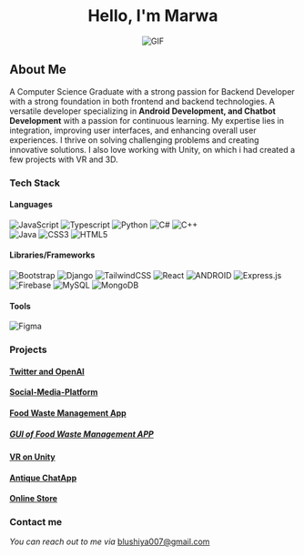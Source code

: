 
<h1 align="center">Hello, I'm Marwa</h1>

<div align="center">
 <img alt="GIF" src="https://media.giphy.com/media/MkuD2E3CJM9LG/giphy.gif?cid=ecf05e47i1gubph0o82y6426sx3zy6uvmlh3rg8pcsr3sh42&ep=v1_gifs_related&rid=giphy.gif&ct=g" />
</div>

## About Me
A Computer Science Graduate with a strong passion for Backend Developer with a strong foundation in both frontend and backend technologies. A versatile developer specializing in **Android Development, and Chatbot Development** with a passion for continuous learning. My expertise lies in integration, improving user interfaces, and enhancing overall user experiences. I thrive on solving challenging problems and creating innovative solutions. I also love working with Unity, on which i had created a few projects with VR and 3D. 

### Tech Stack
  #### Languages
  ![JavaScript](https://img.shields.io/badge/javascript-%23323330.svg?style=for-the-badge&logo=javascript&logoColor=%23F7DF1E) 
  ![Typescript](https://img.shields.io/badge/TypeScript-007ACC?style=for-the-badge&logo=typescript&logoColor=white)
  ![Python](https://img.shields.io/badge/python-3670A0?style=for-the-badge&logo=python&logoColor=ffdd54) 
  ![C#](https://img.shields.io/badge/c-%2300599C.svg?style=for-the-badge&logo=c&logoColor=white) 
  ![C++](https://img.shields.io/badge/c++-%2300599C.svg?style=for-the-badge&logo=c%2B%2B&logoColor=white)  
  ![Java](https://img.shields.io/badge/java-%23ED8B00.svg?style=for-the-badge&logo=java&logoColor=white) 
  ![CSS3](https://img.shields.io/badge/css3-%231572B6.svg?style=for-the-badge&logo=css3&logoColor=white) 
  ![HTML5](https://img.shields.io/badge/html5-%23E34F26.svg?style=for-the-badge&logo=html5&logoColor=white)

  #### Libraries/Frameworks
  ![Bootstrap](https://img.shields.io/badge/bootstrap-%23563D7C.svg?style=for-the-badge&logo=bootstrap&logoColor=white) 
  ![Django](https://img.shields.io/badge/django-%23092E20.svg?style=for-the-badge&logo=django&logoColor=white) 
  ![TailwindCSS](https://img.shields.io/badge/tailwindcss-%2338B2AC.svg?style=for-the-badge&logo=tailwind-css&logoColor=white) 
  ![React](https://img.shields.io/badge/react-%2320232a.svg?style=for-the-badge&logo=react&logoColor=%2361DAFB) 
  ![ANDROID](https://img.shields.io/badge/android-%2320232a.svg?style=for-the-badge&logo=android&logoColor=%a4c639) 
  ![Express.js](https://img.shields.io/badge/threejs-black?style=for-the-badge&logo=three.js&logoColor=white) 
  ![Firebase](https://img.shields.io/badge/firebase-%23039BE5.svg?style=for-the-badge&logo=firebase) 
  ![MySQL](https://img.shields.io/badge/mysql-%2300f.svg?style=for-the-badge&logo=mysql&logoColor=white) 
  ![MongoDB](https://img.shields.io/badge/MongoDB-%234ea94b.svg?style=for-the-badge&logo=mongodb&logoColor=white) 

  #### Tools
  ![Figma](https://img.shields.io/badge/figma-%23F24E1E.svg?style=for-the-badge&logo=figma&logoColor=white) 



### Projects
 #### <a href="https://github.com/Marwa1902/Twitter-and-OpenAI">Twitter and OpenAI</a>

 #### <a href="https://github.com/Marwa1902/Social-Media-Platform">Social-Media-Platform</a>  
 
 #### <a href="https://github.com/Marwa1902/FoodWasteManagementApp"> Food Waste Management App</a> 
   ##### <a href="https://github.com/Marwa1902/FoodWasteManagement"> GUI of Food Waste Management APP </a>

 #### <a href="https://github.com/Marwa1902/VR-Witnessing-Gaza-A-Walk-Through-Sorrow"> VR on Unity</a>
 
 #### <a href="https://github.com/Marwa1902/ChatApp">Antique ChatApp</a>

 #### <a href="https://github.com/Marwa1902/OnlineStoreApp"> Online Store </a>

 


### Contact me
 <p>
    <i>You can reach out to me via</i>
    <a href="mailto:[blushiya007@gmail.com]"> blushiya007@gmail.com </a>
</p>
